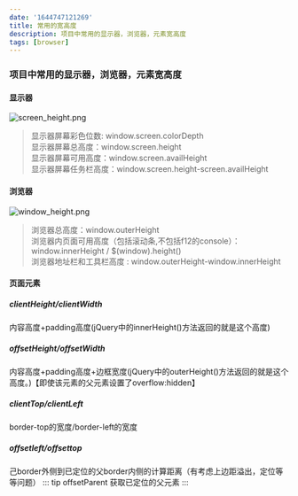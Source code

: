 ```yaml
---
date: '1644747121269'
title: 常用的宽高度
description: 项目中常用的显示器，浏览器，元素宽高度
tags: [browser]
---
```

### 项目中常用的显示器，浏览器，元素宽高度
#### 显示器
![screen_height.png](~@assets/image/screen_height.png)
> 显示器屏幕彩色位数: window.screen.colorDepth  
显示器屏幕总高度：window.screen.height  
显示器屏幕可用高度：window.screen.availHeight  
显示器屏幕任务栏高度：window.screen.height-screen.availHeight
#### 浏览器
![window_height.png](~@assets/image/window_height.png)
> 浏览器总高度：window.outerHeight  
浏览器内页面可用高度（包括滚动条,不包括f12的console）：window.innerHeight / $(window).height()  
浏览器地址栏和工具栏高度 : window.outerHeight-window.innerHeight 
#### 页面元素
##### clientHeight/clientWidth
内容高度+padding高度(jQuery中的innerHeight()方法返回的就是这个高度)

##### offsetHeight/offsetWidth
内容高度+padding高度+边框宽度(jQuery中的outerHeight()方法返回的就是这个高度。)【即使该元素的父元素设置了overflow:hidden】

##### clientTop/clientLeft
border-top的宽度/border-left的宽度

##### offsetleft/offsettop
己border外侧到已定位的父border内侧的计算距离（有考虑上边距溢出，定位等等问题）
::: tip
offsetParent 获取已定位的父元素
:::

